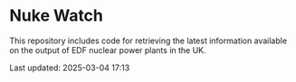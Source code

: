 # Nuke Watch

This repository includes code for retrieving the latest information available on the output of EDF nuclear power plants in the UK.

Last updated: 2025-03-04 17:13